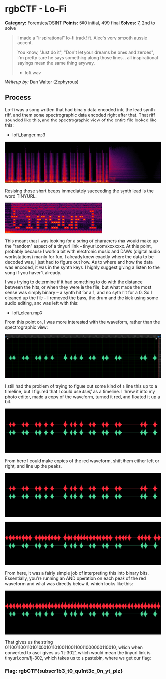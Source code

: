 # rgbCTF - Lo-Fi
**Category:** Forensics/OSINT
**Points:** 500 initial, 499 final
**Solves:** 7, 2nd to solve

> I made a "inspirational" lo-fi track! ft. Alec's very smooth aussie accent. 
>
> You know, "Just do it", "Don't let your dreams be ones and zeroes", I'm pretty sure he says something along those lines... all inspirational sayings mean the same thing anyway.
>
> - lofi.wav

*Writeup by:* Dan Walter (Zephyrous)

## Process

Lo-fi was a song written that had binary data encoded into the lead synth riff, and them some spectrographic data encoded right after that. That riff sounded like this, and the spectrographic view of the entire file looked like this:

- lofi_banger.mp3

![lofi_banger.mp3 Spectographic View](https://raw.githubusercontent.com/swin-scsc/writeups/orangeblossomest-uploading-1/2020/rgbCTF/Forensics-OSINT/images/lofi-zephyrous-screenshot-1.png)

Resising those short beeps immediately succeeding the synth lead is the word TINYURL. 

![lofi_banger.mp3 Spectographic View Resized](https://raw.githubusercontent.com/swin-scsc/writeups/orangeblossomest-uploading-1/2020/rgbCTF/Forensics-OSINT/images/lofi-zephyrous-screenshot-2.png)

This meant that I was looking for a string of characters that would make up the “random” aspect of a tinyurl link – tinyurl.com/xxxxxxx. At this point, probably because I work a bit with electronic music and DAWs (digital audio workstations) mainly for fun, I already knew exactly where the data to be decoded was, I just had to figure out how. As to where and how the data was encoded, it was in the synth keys. I highly suggest giving a listen to the song if you haven’t already.

I was trying to determine if it had something to do with the distance between the hits, or when they were in the file, but what made the most sense was simply binary – a synth hit for a 1, and no syth hit for a 0. So I cleaned up the file – I removed the bass, the drum and the kick using some audio editing, and was left with this:

- lofi_clean.mp3

From this point on, I was more interested with the waveform, rather than the spectrographic view:

![lofi_clean.mp3 Waveform](https://raw.githubusercontent.com/swin-scsc/writeups/orangeblossomest-uploading-1/2020/rgbCTF/Forensics-OSINT/images/lofi-zephyrous-screenshot-3.png)

I still had the problem of trying to figure out some kind of a line this up to a timeline, but I figured that I could use *itself* as a timeline. I threw it into my photo editor, made a copy of the waveform, turned it red, and floated it up a bit.

![lofi_clean.mp3 Waveform 2](https://raw.githubusercontent.com/swin-scsc/writeups/orangeblossomest-uploading-1/2020/rgbCTF/Forensics-OSINT/images/lofi-zephyrous-screenshot-4.png)

From here I could make copies of the red waveform, shift them either left or right, and line up the peaks.

![lofi_clean.mp3 Waveform 3](https://raw.githubusercontent.com/swin-scsc/writeups/orangeblossomest-uploading-1/2020/rgbCTF/Forensics-OSINT/images/lofi-zephyrous-screenshot-4.png)

![lofi_clean.mp3 Waveform 4](https://raw.githubusercontent.com/swin-scsc/writeups/orangeblossomest-uploading-1/2020/rgbCTF/Forensics-OSINT/images/lofi-zephyrous-screenshot-5.png)

From here, it was a fairly simple job of interpreting this into binary bits. Essentially, you’re running an AND operation on each peak of the red waveform and what was directly below it, which looks like this:

![lofi_clean.mp3 Waveform Binary](https://raw.githubusercontent.com/swin-scsc/writeups/orangeblossomest-uploading-1/2020/rgbCTF/Forensics-OSINT/images/lofi-zephyrous-screenshot-6.png)

That gives us the string 011001100110101000101101001100110011000000110010, which when converted to ascii gives us ‘fj-302’, which would mean the tinyurl link is tinyurl.com/fj-302, which takes us to a pastebin, where we get our flag:

### Flag: rgbCTF{subscr1b3_t0_qu1nt3c_0n_yt_plz}
